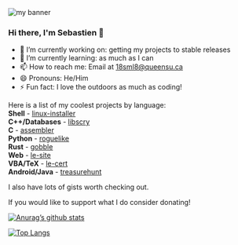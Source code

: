 <img src="https://user-images.githubusercontent.com/60635017/129642869-8c68ccfe-555f-425f-bea0-438e5a47c949.png" alt="my banner">

### Hi there, I'm Sebastien 👋

- 🔭 I’m currently working on: getting my projects to stable releases
- 🌱 I’m currently learning: as much as I can
- 📫 How to reach me: Email at 18sml8@queensu.ca
- 😄 Pronouns: He/Him
- ⚡ Fun fact: I love the outdoors as much as coding!

Here is a list of my coolest projects by language:  
**Shell** - [linux-installer](https://github.com/EmperorPenguin18/linux-installer)  
**C++/Databases** - [libscry](https://github.com/EmperorPenguin18/libscry)  
**C** - [assembler](https://github.com/EmperorPenguin18/assembler)  
**Python** - [roguelike](https://github.com/EmperorPenguin18/roguelike)  
**Rust** - [gobble](https://github.com/EmperorPenguin18/gobble)  
**Web** - [le-site](https://github.com/EmperorPenguin18/le-site)  
**VBA/TeX** - [le-cert](https://github.com/EmperorPenguin18/le-cert)  
**Android/Java** - [treasurehunt](https://github.com/EmperorPenguin18/treasurehunt)  

I also have lots of gists worth checking out.

If you would like to support what I do consider donating!

[![Anurag’s github stats](https://github-readme-stats.vercel.app/api?username=EmperorPenguin18)](https://github.com/EmperorPenguin18)

[![Top Langs](https://github-readme-stats.vercel.app/api/top-langs/?username=EmperorPenguin18&layout=compact)](https://github.com/EmperorPenguin18)
